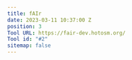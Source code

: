 ```yaml
---
title: fAIr
date: 2023-03-11 10:37:00 Z
position: 3
Tool URL: https://fair-dev.hotosm.org/
Tool id: "#2"
sitemap: false
---
```



